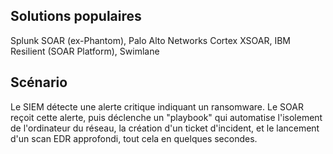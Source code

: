 ## Solutions populaires
Splunk SOAR (ex-Phantom), Palo Alto Networks Cortex XSOAR, IBM Resilient (SOAR Platform), Swimlane
## Scénario
Le SIEM détecte une alerte critique indiquant un ransomware. Le SOAR reçoit cette alerte, puis déclenche un "playbook" qui automatise l'isolement de l'ordinateur du réseau, la création d'un ticket d'incident, et le lancement d'un scan EDR approfondi, tout cela en quelques secondes.